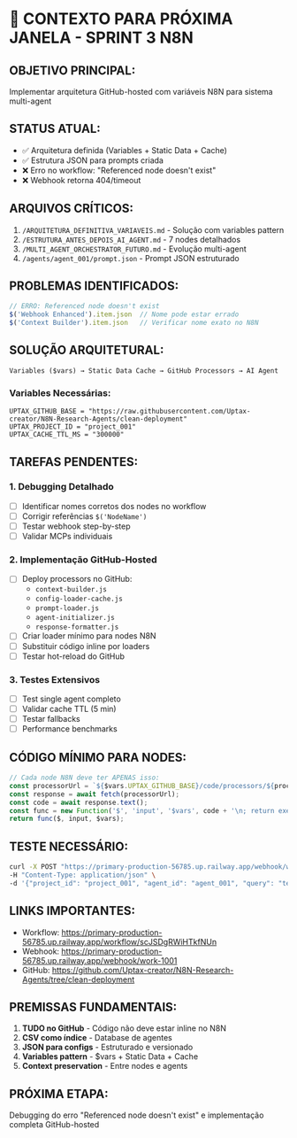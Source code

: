# 🔄 CONTEXTO PARA PRÓXIMA JANELA - SPRINT 3 N8N

## **OBJETIVO PRINCIPAL:**
Implementar arquitetura GitHub-hosted com variáveis N8N para sistema multi-agent

## **STATUS ATUAL:**
- ✅ Arquitetura definida (Variables + Static Data + Cache)
- ✅ Estrutura JSON para prompts criada
- ❌ Erro no workflow: "Referenced node doesn't exist"
- ❌ Webhook retorna 404/timeout

## **ARQUIVOS CRÍTICOS:**
1. `/ARQUITETURA_DEFINITIVA_VARIAVEIS.md` - Solução com variables pattern
2. `/ESTRUTURA_ANTES_DEPOIS_AI_AGENT.md` - 7 nodes detalhados
3. `/MULTI_AGENT_ORCHESTRATOR_FUTURO.md` - Evolução multi-agent
4. `/agents/agent_001/prompt.json` - Prompt JSON estruturado

## **PROBLEMAS IDENTIFICADOS:**
```javascript
// ERRO: Referenced node doesn't exist
$('Webhook Enhanced').item.json  // Nome pode estar errado
$('Context Builder').item.json   // Verificar nome exato no N8N
```

## **SOLUÇÃO ARQUITETURAL:**
```
Variables ($vars) → Static Data Cache → GitHub Processors → AI Agent
```

### **Variables Necessárias:**
```
UPTAX_GITHUB_BASE = "https://raw.githubusercontent.com/Uptax-creator/N8N-Research-Agents/clean-deployment"
UPTAX_PROJECT_ID = "project_001"
UPTAX_CACHE_TTL_MS = "300000"
```

## **TAREFAS PENDENTES:**

### 1. **Debugging Detalhado**
- [ ] Identificar nomes corretos dos nodes no workflow
- [ ] Corrigir referências `$('NodeName')`
- [ ] Testar webhook step-by-step
- [ ] Validar MCPs individuais

### 2. **Implementação GitHub-Hosted**
- [ ] Deploy processors no GitHub:
  - `context-builder.js`
  - `config-loader-cache.js`
  - `prompt-loader.js`
  - `agent-initializer.js`
  - `response-formatter.js`
- [ ] Criar loader mínimo para nodes N8N
- [ ] Substituir código inline por loaders
- [ ] Testar hot-reload do GitHub

### 3. **Testes Extensivos**
- [ ] Test single agent completo
- [ ] Validar cache TTL (5 min)
- [ ] Testar fallbacks
- [ ] Performance benchmarks

## **CÓDIGO MÍNIMO PARA NODES:**
```javascript
// Cada node N8N deve ter APENAS isso:
const processorUrl = `${$vars.UPTAX_GITHUB_BASE}/code/processors/${processorName}.js`;
const response = await fetch(processorUrl);
const code = await response.text();
const func = new Function('$', 'input', '$vars', code + '\n; return execute(input, $vars);');
return func($, input, $vars);
```

## **TESTE NECESSÁRIO:**
```bash
curl -X POST "https://primary-production-56785.up.railway.app/webhook/work-1001" \
-H "Content-Type: application/json" \
-d '{"project_id": "project_001", "agent_id": "agent_001", "query": "teste"}'
```

## **LINKS IMPORTANTES:**
- Workflow: https://primary-production-56785.up.railway.app/workflow/scJSDgRWiHTkfNUn
- Webhook: https://primary-production-56785.up.railway.app/webhook/work-1001
- GitHub: https://github.com/Uptax-creator/N8N-Research-Agents/tree/clean-deployment

## **PREMISSAS FUNDAMENTAIS:**
1. **TUDO no GitHub** - Código não deve estar inline no N8N
2. **CSV como índice** - Database de agentes
3. **JSON para configs** - Estruturado e versionado
4. **Variables pattern** - $vars + Static Data + Cache
5. **Context preservation** - Entre nodes e agents

## **PRÓXIMA ETAPA:**
Debugging do erro "Referenced node doesn't exist" e implementação completa GitHub-hosted